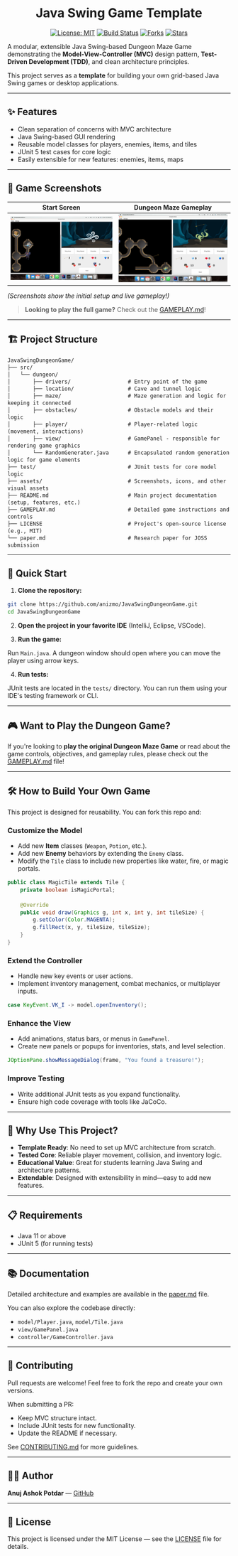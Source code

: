 <div align="center">

# Java Swing Game Template

[![License: MIT](https://img.shields.io/badge/License-MIT-yellow.svg)](LICENSE)
[![Build Status](https://img.shields.io/badge/build-passing-brightgreen.svg)]()
[![Forks](https://img.shields.io/github/forks/anizmo/JavaSwingDungeonGame?style=social)](https://github.com/anizmo/JavaSwingDungeonGame/network/members)
[![Stars](https://img.shields.io/github/stars/anizmo/JavaSwingDungeonGame?style=social)](https://github.com/anizmo/JavaSwingDungeonGame/stargazers)

</div>

A modular, extensible Java Swing-based Dungeon Maze Game demonstrating the **Model-View-Controller (MVC)** design pattern, **Test-Driven Development (TDD)**, and clean architecture principles.

This project serves as a **template** for building your own grid-based Java Swing games or desktop applications.

---

## ✨ Features

- Clean separation of concerns with MVC architecture
- Java Swing-based GUI rendering
- Reusable model classes for players, enemies, items, and tiles
- JUnit 5 test cases for core logic
- Easily extensible for new features: enemies, items, maps

---

## 📸 Game Screenshots

|                                           Start Screen                                            | Dungeon Maze Gameplay |
|:-------------------------------------------------------------------------------------------------:|:----------------------:|
| ![Start Screen](https://github.com/anizmo/DisplayOnly/blob/main/screens/7.%20WindNearPit.png?raw=true) | ![Gameplay Screen](https://github.com/anizmo/DisplayOnly/blob/main/screens/6.%20Scroll.png?raw=trueg) |

*(Screenshots show the initial setup and live gameplay!)*

> **Looking to play the full game?** Check out the [GAMEPLAY.md](GAMEPLAY.md)!

---

## 🏗️ Project Structure

```
JavaSwingDungeonGame/
├── src/
│   └── dungeon/
│       ├── drivers/                  # Entry point of the game
│       ├── location/                 # Cave and tunnel logic
│       ├── maze/                     # Maze generation and logic for keeping it connected
│       ├── obstacles/                # Obstacle models and their logic
│       ├── player/                   # Player-related logic (movement, interactions)
│       ├── view/                     # GamePanel - responsible for rendering game graphics
│       └── RandomGenerator.java      # Encapsulated random generation logic for game elements
├── test/                             # JUnit tests for core model logic
├── assets/                           # Screenshots, icons, and other visual assets
├── README.md                         # Main project documentation (setup, features, etc.)
├── GAMEPLAY.md                       # Detailed game instructions and controls
├── LICENSE                           # Project's open-source license (e.g., MIT)
└── paper.md                          # Research paper for JOSS submission
```

---

## 🚀 Quick Start

1. **Clone the repository:**

```bash
git clone https://github.com/anizmo/JavaSwingDungeonGame.git
cd JavaSwingDungeonGame
```

2. **Open the project in your favorite IDE** (IntelliJ, Eclipse, VSCode).

3. **Run the game:**

Run `Main.java`. A dungeon window should open where you can move the player using arrow keys.

4. **Run tests:**

JUnit tests are located in the `tests/` directory. You can run them using your IDE's testing framework or CLI.

---

## 🎮 Want to Play the Dungeon Game?

If you're looking to **play the original Dungeon Maze Game** or read about the game controls, objectives, and gameplay rules, please check out the [GAMEPLAY.md](GAMEPLAY.md) file!

---

## 🛠️ How to Build Your Own Game

This project is designed for reusability. You can fork this repo and:

### Customize the Model

- Add new **Item** classes (`Weapon`, `Potion`, etc.).
- Add new **Enemy** behaviors by extending the `Enemy` class.
- Modify the `Tile` class to include new properties like water, fire, or magic portals.

```java
public class MagicTile extends Tile {
    private boolean isMagicPortal;

    @Override
    public void draw(Graphics g, int x, int y, int tileSize) {
        g.setColor(Color.MAGENTA);
        g.fillRect(x, y, tileSize, tileSize);
    }
}
```

### Extend the Controller

- Handle new key events or user actions.
- Implement inventory management, combat mechanics, or multiplayer inputs.

```java
case KeyEvent.VK_I -> model.openInventory();
```

### Enhance the View

- Add animations, status bars, or menus in `GamePanel`.
- Create new panels or popups for inventories, stats, and level selection.

```java
JOptionPane.showMessageDialog(frame, "You found a treasure!");
```

### Improve Testing

- Write additional JUnit tests as you expand functionality.
- Ensure high code coverage with tools like JaCoCo.

---

## 🧩 Why Use This Project?

- **Template Ready**: No need to set up MVC architecture from scratch.
- **Tested Core**: Reliable player movement, collision, and inventory logic.
- **Educational Value**: Great for students learning Java Swing and architecture patterns.
- **Extendable**: Designed with extensibility in mind—easy to add new features.

---

## 📋 Requirements

- Java 11 or above
- JUnit 5 (for running tests)

---

## 📚 Documentation

Detailed architecture and examples are available in the [paper.md](paper.md) file.

You can also explore the codebase directly:

- `model/Player.java`, `model/Tile.java`
- `view/GamePanel.java`
- `controller/GameController.java`

---

## 🤝 Contributing

Pull requests are welcome! Feel free to fork the repo and create your own versions.

When submitting a PR:
- Keep MVC structure intact.
- Include JUnit tests for new functionality.
- Update the README if necessary.

See [CONTRIBUTING.md](CONTRIBUTING.md) for more guidelines.

---

## 🧑‍💻 Author

**Anuj Ashok Potdar**  — [GitHub](https://github.com/anizmo)

---

## 📄 License

This project is licensed under the MIT License — see the [LICENSE](LICENSE) file for details.




